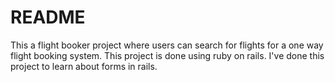 # README

This a flight booker project where users can search for flights for a one way
flight booking system. This project is done using ruby on rails.
I've done this project to learn about forms in rails.